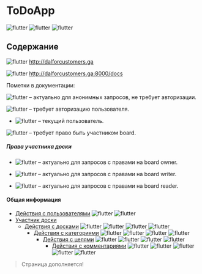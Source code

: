 # ToDoApp

![flutter](https://img.shields.io/badge/python-v3.8-blue)
![flutter](https://img.shields.io/badge/django-v4.0.4-blue)
![flutter](https://img.shields.io/badge/djangorestframework-v3.13.1-blue)


## Содержание

![flutter](https://img.shields.io/badge/Cайт-important) http://dalforcustomers.ga

![flutter](https://img.shields.io/badge/Swagger-important) http://dalforcustomers.ga:8000/docs

Пометки в документации:

![flutter](https://img.shields.io/badge/anonymous-blueviolet) – актуально для анонимных запросов, не требует авторизации.

![flutter](https://img.shields.io/badge/user-green) – требует авторизацию пользователя.

  * ![flutter](https://img.shields.io/badge/currentuser-00FF7F)  –  текущий пользователь.


![flutter](https://img.shields.io/badge/boardparticipant-0000FF) – требует право быть участником board.
##### Права участника доски
  * ![flutter](https://img.shields.io/badge/owner-00FFFF) – актуально для запросов c правами на board owner.

  * ![flutter](https://img.shields.io/badge/writer-C0C0C0) – актуально для запросов c правами на board  writer.

  * ![flutter](https://img.shields.io/badge/reader-00FF00) – актуально для запросов c правами на board reader.

#### Общая информация

* [Действия с пользователями](docs/users.md) ![flutter](https://img.shields.io/badge/anonymous-blueviolet)
![flutter](https://img.shields.io/badge/user-green)
* [Участник доски](docs/boardparticipant.md)
  * [Действия с досками](docs/boards.md) ![flutter](https://img.shields.io/badge/boardparticipant-0000FF) ![flutter](https://img.shields.io/badge/owner-00FFFF) ![flutter](https://img.shields.io/badge/writer-C0C0C0) ![flutter](https://img.shields.io/badge/reader-00FF00)
    * [Действия с категориями](docs/goalcategory.md) 
![flutter](https://img.shields.io/badge/boardparticipant-0000FF) ![flutter](https://img.shields.io/badge/owner-00FFFF) ![flutter](https://img.shields.io/badge/writer-C0C0C0) ![flutter](https://img.shields.io/badge/reader-00FF00)
      * [Действия с целями](docs/goals.md) 
![flutter](https://img.shields.io/badge/boardparticipant-0000FF) ![flutter](https://img.shields.io/badge/owner-00FFFF) ![flutter](https://img.shields.io/badge/writer-C0C0C0) ![flutter](https://img.shields.io/badge/reader-00FF00)
        * [Действия с комментариями](docs/comments.md) 
![flutter](https://img.shields.io/badge/boardparticipant-0000FF) ![flutter](https://img.shields.io/badge/owner-00FFFF) ![flutter](https://img.shields.io/badge/writer-C0C0C0) ![flutter](https://img.shields.io/badge/reader-00FF00) ![flutter](https://img.shields.io/badge/currentuser-00FF7F)


> Страница дополняется!   
